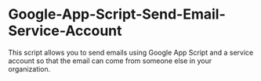 # Google-App-Script-Send-Email-Service-Account
This script allows you to send emails using Google App Script and a service account so that the email can come from someone else in your organization.
